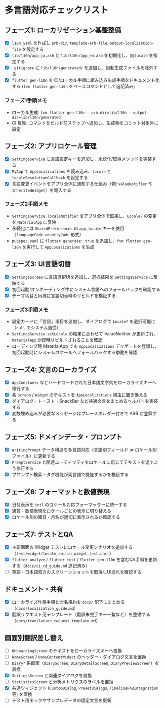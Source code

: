 # 多言語対応チェックリスト

## フェーズ1: ローカリゼーション基盤整備
- [x] `l10n.yaml` を作成し `arb-dir`, `template-arb-file`, `output-localization-file` を設定する
- [x] `lib/l10n/app_ja.arb` と `lib/l10n/app_en.arb` を初期化し、`@@locale` を指定する
- [x] `.gitignore` に `lib/l10n/generated/` を追加し、自動生成ファイルを除外する
- [x] `flutter gen-l10n` を CI/ローカル手順に組み込み生成手順をドキュメント化する (`fvm flutter gen-l10n` をベースコマンドとして追記済み)

### フェーズ1手順メモ
- ローカル生成: `fvm flutter gen-l10n --arb-dir=lib/l10n --output-dir=lib/l10n/generated`
- CI 反映: コマンドをビルド前ステップへ追加し、生成物をコミット対象外に設定

## フェーズ2: アプリロケール管理
- [x] `SettingsService` に言語設定キーを追加し、永続化/取得メソッドを実装する
- [x] `MyApp` で `AppLocalizations` を読み込み、`locale` と `localeResolutionCallback` を設定する
- [x] 言語変更イベントをアプリ全体に通知する仕組み（例: `ValueNotifier` や `InheritedWidget`）を導入する

### フェーズ2手順メモ
- `SettingsService.localeNotifier` をアプリ全体で監視し、`Locale?` の変更を `MaterialApp` に反映
- 永続化には `SharedPreferences` の `app_locale` キーを使用（`languageCode_countryCode` 形式）
- `pubspec.yaml` に `flutter.generate: true` を追加し、`fvm flutter gen-l10n` を実行して `AppLocalizations` を生成

## フェーズ3: UI言語切替
- [x] `SettingsScreen` に言語選択UIを追加し、選択結果を `SettingsService` に反映する
- [x] 初回起動/オンボーディング中にシステム言語へのフォールバックを確認する
- [x] テーマ切替と同様に言語切替時のリビルドを検証する

### フェーズ3手順メモ
- 設定カードに「言語」項目を追加し、ダイアログで `Locale?` を選択可能に（`null` でシステム追従）
- `SettingsService.setLocale` の結果に合わせて ValueNotifier が更新され、`MaterialApp` が即時リビルドされることを確認
- ローディング時 MaterialApp でも `AppLocalizations` デリゲートを登録し、初回起動時にシステムロケールへフォールバックする挙動を確認

## フェーズ4: 文言のローカライズ
- [x] `AppConstants` などハードコードされた日本語文字列をローカライズキーへ移行する
- [x] 各 `Screen` / `Widget` のテキストを `AppLocalizations` 経由に置き換える
- [x] ダイアログ・トースト・SnackBar など共通文言をまとめるヘルパーを実装する
- [x] 変数埋め込みが必要なメッセージはプレースホルダー付きで ARB に登録する

## フェーズ5: ドメインデータ・プロンプト
- [x] `WritingPrompt` データ構造を多言語対応（言語別フィールド or ロケール別ファイル）に更新する
- [x] `PromptService` と関連ユーティリティをロケールに応じてテキストを返すよう修正する
- [x] プロンプト検索・タグ機能が両言語で機能するかを検証する

## フェーズ6: フォーマットと数値表現
- [x] 日付表示を `intl` のロケール対応フォーマッターに統一する
- [x] 通貨・数値表現をロケールごとの表示に切り替える
- [x] ロケール別の曜日・月名が適切に表示されるか確認する

## フェーズ7: テストとQA
- [x] 主要画面の Widget テストにロケール変更シナリオを追加する（`test/widget/locale_switch_widget_test.dart`）
- [x] `flutter analyze` / `flutter test` / `flutter gen-l10n` を含むQA手順を更新する（`docs/ci_cd_guide.md` 追記済み）
- [ ] 英語・日本語双方のスクリーンショットを取得しUI崩れを確認する

## ドキュメント・共有
- [x] ローカライズ作業手順と命名規約を `docs/` 配下にまとめる（`docs/localization_guide.md`）
- [x] 翻訳リクエスト用テンプレート（翻訳未完了キー一覧など）を整備する（`docs/translation_request_template.md`）

## 画面別翻訳差し替え
- [ ] `OnboardingScreen` のテキストをローカライズキーへ置換
- [ ] `HomeScreen` / `HomeContentWidget` のヘッダー・ダイアログ文言を置換
- [ ] `Diary*` 系画面（`DiaryScreen`, `DiaryDetailScreen`, `DiaryPreviewScreen`）を置換
- [x] `SettingsScreen` と関連ダイアログを置換
- [ ] `StatisticsScreen` と分析メトリクスのラベルを置換
- [x] 共通ウィジェット (`CustomDialog`, `PresetDialogs`, `TimelineFABIntegration` 等) を置換
- [ ] テスト用モックやサンプルデータの固定文言を更新
